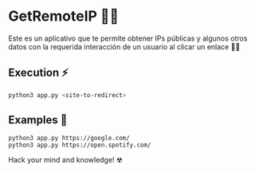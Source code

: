 # GetRemoteIP 🔎💥
Este es un aplicativo que te permite obtener IPs públicas y algunos otros datos con la requerida interacción de un usuario al clicar un enlace 🐱‍👤

## Execution ⚡
```bash
python3 app.py <site-to-redirect>
```

## Examples 👀
```
python3 app.py https://google.com/
python3 app.py https://open.spotify.com/
```
Hack your mind and knowledge! ☢
